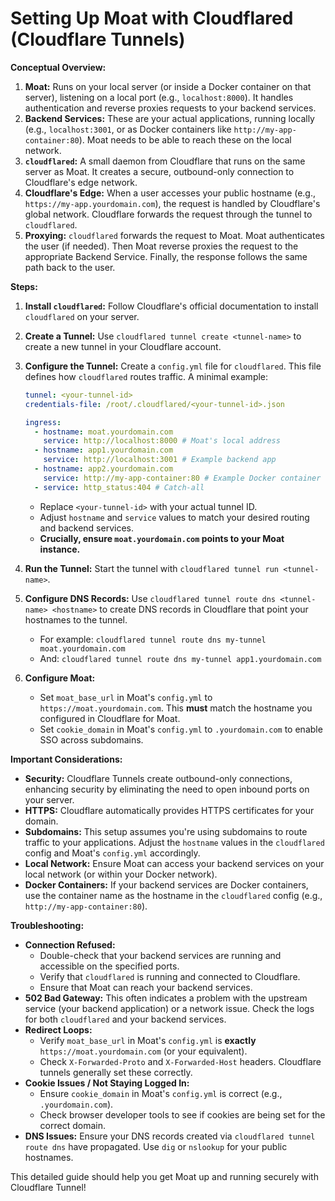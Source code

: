 # Setting Up Moat with Cloudflared (Cloudflare Tunnels)

**Conceptual Overview:**

1.  **Moat:** Runs on your local server (or inside a Docker container on that server), listening on a local port (e.g., `localhost:8000`). It handles authentication and reverse proxies requests to your backend services.
2.  **Backend Services:** These are your actual applications, running locally (e.g., `localhost:3001`, or as Docker containers like `http://my-app-container:80`). Moat needs to be able to reach these on the local network.
3.  **`cloudflared`:** A small daemon from Cloudflare that runs on the same server as Moat. It creates a secure, outbound-only connection to Cloudflare's edge network.
4.  **Cloudflare's Edge:** When a user accesses your public hostname (e.g., `https://my-app.yourdomain.com`), the request is handled by Cloudflare's global network. Cloudflare forwards the request through the tunnel to `cloudflared`.
5.  **Proxying:** `cloudflared` forwards the request to Moat. Moat authenticates the user (if needed). Then Moat reverse proxies the request to the appropriate Backend Service. Finally, the response follows the same path back to the user.

**Steps:**

1.  **Install `cloudflared`:** Follow Cloudflare's official documentation to install `cloudflared` on your server.
2.  **Create a Tunnel:** Use `cloudflared tunnel create <tunnel-name>` to create a new tunnel in your Cloudflare account.
3.  **Configure the Tunnel:** Create a `config.yml` file for `cloudflared`. This file defines how `cloudflared` routes traffic.  A minimal example:

    ```yaml
    tunnel: <your-tunnel-id>
    credentials-file: /root/.cloudflared/<your-tunnel-id>.json

    ingress:
      - hostname: moat.yourdomain.com
        service: http://localhost:8000 # Moat's local address
      - hostname: app1.yourdomain.com
        service: http://localhost:3001 # Example backend app
      - hostname: app2.yourdomain.com
        service: http://my-app-container:80 # Example Docker container
      - service: http_status:404 # Catch-all
    ```

    *   Replace `<your-tunnel-id>` with your actual tunnel ID.
    *   Adjust `hostname` and `service` values to match your desired routing and backend services.
    *   **Crucially, ensure `moat.yourdomain.com` points to your Moat instance.**
4.  **Run the Tunnel:** Start the tunnel with `cloudflared tunnel run <tunnel-name>`.
5.  **Configure DNS Records:** Use `cloudflared tunnel route dns <tunnel-name> <hostname>` to create DNS records in Cloudflare that point your hostnames to the tunnel.
    *   For example: `cloudflared tunnel route dns my-tunnel moat.yourdomain.com`
    *   And: `cloudflared tunnel route dns my-tunnel app1.yourdomain.com`
6.  **Configure Moat:**
    *   Set `moat_base_url` in Moat's `config.yml` to `https://moat.yourdomain.com`. This **must** match the hostname you configured in Cloudflare for Moat.
    *   Set `cookie_domain` in Moat's `config.yml` to `.yourdomain.com` to enable SSO across subdomains.

**Important Considerations:**

*   **Security:** Cloudflare Tunnels create outbound-only connections, enhancing security by eliminating the need to open inbound ports on your server.
*   **HTTPS:** Cloudflare automatically provides HTTPS certificates for your domain.
*   **Subdomains:** This setup assumes you're using subdomains to route traffic to your applications. Adjust the `hostname` values in the `cloudflared` config and Moat's `config.yml` accordingly.
*   **Local Network:** Ensure Moat can access your backend services on your local network (or within your Docker network).
*   **Docker Containers:** If your backend services are Docker containers, use the container name as the hostname in the `cloudflared` config (e.g., `http://my-app-container:80`).

**Troubleshooting:**

*   **Connection Refused:**
    *   Double-check that your backend services are running and accessible on the specified ports.
    *   Verify that `cloudflared` is running and connected to Cloudflare.
    *   Ensure that Moat can reach your backend services.
*   **502 Bad Gateway:** This often indicates a problem with the upstream service (your backend application) or a network issue. Check the logs for both `cloudflared` and your backend services.
*   **Redirect Loops:**
    *   Verify `moat_base_url` in Moat's `config.yml` is **exactly** `https://moat.yourdomain.com` (or your equivalent).
    *   Check `X-Forwarded-Proto` and `X-Forwarded-Host` headers. Cloudflare tunnels generally set these correctly.
*   **Cookie Issues / Not Staying Logged In:**
    *   Ensure `cookie_domain` in Moat's `config.yml` is correct (e.g., `.yourdomain.com`).
    *   Check browser developer tools to see if cookies are being set for the correct domain.
*   **DNS Issues:** Ensure your DNS records created via `cloudflared tunnel route dns` have propagated. Use `dig` or `nslookup` for your public hostnames.

This detailed guide should help you get Moat up and running securely with Cloudflare Tunnel!